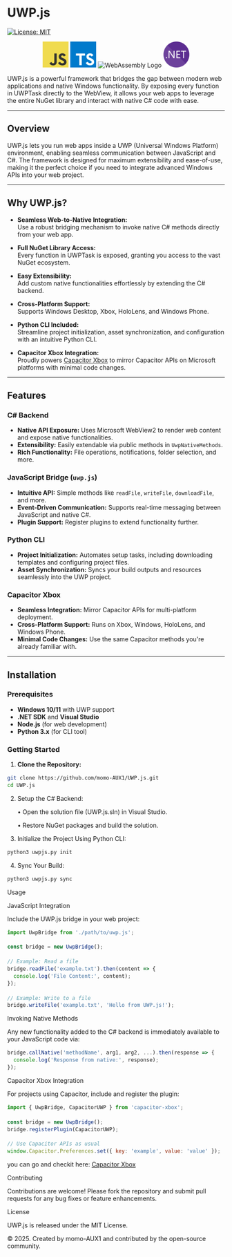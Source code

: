 # UWP.js

[![License: MIT](https://img.shields.io/badge/License-MIT-blue.svg)](LICENSE)

<p align="center">
  <img src="https://raw.githubusercontent.com/github/explore/main/topics/javascript/javascript.png" alt="JavaScript Logo" style="width:60px;height:60px;" />
  <img src="https://raw.githubusercontent.com/github/explore/main/topics/typescript/typescript.png" alt="TypeScript Logo" style="width:60px;height:60px;" />
  <img src="https://upload.wikimedia.org/wikipedia/commons/1/1f/WebAssembly_Logo.svg" alt="WebAssembly Logo" style="width:60px;height:60px;" />
  <img src="https://raw.githubusercontent.com/github/explore/main/topics/dotnet/dotnet.png" alt=".NET Logo" style="width:60px;height:60px;" />
</p>

UWP.js is a powerful framework that bridges the gap between modern web applications and native Windows functionality. By exposing every function in UWPTask directly to the WebView, it allows your web apps to leverage the entire NuGet library and interact with native C# code with ease.

---

## Overview

UWP.js lets you run web apps inside a UWP (Universal Windows Platform) environment, enabling seamless communication between JavaScript and C#. The framework is designed for maximum extensibility and ease-of-use, making it the perfect choice if you need to integrate advanced Windows APIs into your web project.

---

## Why UWP.js?

- **Seamless Web-to-Native Integration:**  
  Use a robust bridging mechanism to invoke native C# methods directly from your web app.

- **Full NuGet Library Access:**  
  Every function in UWPTask is exposed, granting you access to the vast NuGet ecosystem.

- **Easy Extensibility:**  
  Add custom native functionalities effortlessly by extending the C# backend.

- **Cross-Platform Support:**  
  Supports Windows Desktop, Xbox, HoloLens, and Windows Phone.

- **Python CLI Included:**  
  Streamline project initialization, asset synchronization, and configuration with an intuitive Python CLI.

- **Capacitor Xbox Integration:**  
  Proudly powers [Capacitor Xbox](https://www.npmjs.com/package/capacitor-xbox) to mirror Capacitor APIs on Microsoft platforms with minimal code changes.

---

## Features

### C# Backend
- **Native API Exposure:** Uses Microsoft WebView2 to render web content and expose native functionalities.
- **Extensibility:** Easily extendable via public methods in `UwpNativeMethods`.
- **Rich Functionality:** File operations, notifications, folder selection, and more.

### JavaScript Bridge (`uwp.js`)
- **Intuitive API:** Simple methods like `readFile`, `writeFile`, `downloadFile`, and more.
- **Event-Driven Communication:** Supports real-time messaging between JavaScript and native C#.
- **Plugin Support:** Register plugins to extend functionality further.

### Python CLI
- **Project Initialization:** Automates setup tasks, including downloading templates and configuring project files.
- **Asset Synchronization:** Syncs your build outputs and resources seamlessly into the UWP project.

### Capacitor Xbox
- **Seamless Integration:** Mirror Capacitor APIs for multi-platform deployment.
- **Cross-Platform Support:** Runs on Xbox, Windows, HoloLens, and Windows Phone.
- **Minimal Code Changes:** Use the same Capacitor methods you're already familiar with.

---

## Installation

### Prerequisites
- **Windows 10/11** with UWP support
- **.NET SDK** and **Visual Studio**
- **Node.js** (for web development)
- **Python 3.x** (for CLI tool)

### Getting Started

1. **Clone the Repository:**
```bash
git clone https://github.com/momo-AUX1/UWP.js.git
cd UWP.js
```

2.	Setup the C# Backend:

	•	Open the solution file (UWP.js.sln) in Visual Studio.
	
	•	Restore NuGet packages and build the solution.

3.	Initialize the Project Using Python CLI:

```bash
python3 uwpjs.py init
```

4.	Sync Your Build:

```bash
python3 uwpjs.py sync
```

Usage

JavaScript Integration

Include the UWP.js bridge in your web project:

```js
import UwpBridge from './path/to/uwp.js';

const bridge = new UwpBridge();

// Example: Read a file
bridge.readFile('example.txt').then(content => {
  console.log('File Content:', content);
});

// Example: Write to a file
bridge.writeFile('example.txt', 'Hello from UWP.js!');
```

Invoking Native Methods

Any new functionality added to the C# backend is immediately available to your JavaScript code via:

```js
bridge.callNative('methodName', arg1, arg2, ...).then(response => {
  console.log('Response from native:', response);
});
```

Capacitor Xbox Integration

For projects using Capacitor, include and register the plugin:

```js
import { UwpBridge, CapacitorUWP } from 'capacitor-xbox';

const bridge = new UwpBridge();
bridge.registerPlugin(CapacitorUWP);

// Use Capacitor APIs as usual
window.Capacitor.Preferences.set({ key: 'example', value: 'value' });
```

you can go and checkit here: [Capacitor Xbox](https://www.npmjs.com/package/capacitor-xbox) 

Contributing

Contributions are welcome! Please fork the repository and submit pull requests for any bug fixes or feature enhancements.

License

UWP.js is released under the MIT License.

© 2025. Created by momo-AUX1 and contributed by the open-source community.
